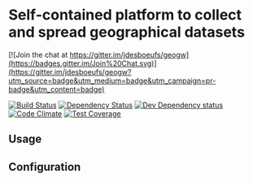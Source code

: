 Self-contained platform to collect and spread geographical datasets
====================================================================

[![Join the chat at https://gitter.im/jdesboeufs/geogw](https://badges.gitter.im/Join%20Chat.svg)](https://gitter.im/jdesboeufs/geogw?utm_source=badge&utm_medium=badge&utm_campaign=pr-badge&utm_content=badge)

[![Build Status](https://secure.travis-ci.org/jdesboeufs/geogw.svg)](http://travis-ci.org/jdesboeufs/geogw)
[![Dependency Status](https://david-dm.org/jdesboeufs/geogw.svg)](https://david-dm.org/jdesboeufs/geogw)
[![Dev Dependency status](https://david-dm.org/jdesboeufs/geogw/dev-status.svg)](https://david-dm.org/jdesboeufs/geogw#info=devDependencies&view=table)
[![Code Climate](https://codeclimate.com/github/jdesboeufs/geogw/badges/gpa.svg)](https://codeclimate.com/github/jdesboeufs/geogw)
[![Test Coverage](https://codeclimate.com/github/jdesboeufs/geogw/badges/coverage.svg)](https://codeclimate.com/github/jdesboeufs/geogw)


Usage
-----


Configuration
-------------
